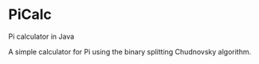 # PiCalc
Pi calculator in Java

A simple calculator for Pi using the binary splitting Chudnovsky algorithm.
